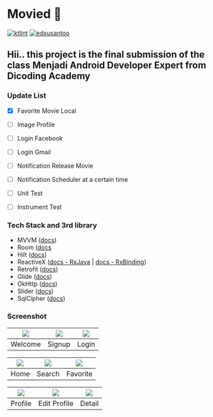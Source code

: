 
# Movied :construction:
[![ktlint](https://img.shields.io/badge/code%20style-%E2%9D%A4-FF4081.svg)](https://ktlint.github.io/)  [![edsusantoo](https://circleci.com/gh/edsusantoo/submission-dicoding-made.svg?style=shield)](https://circleci.com/gh/edsusantoo/submission-dicoding-made)

## Hii.. this project is the final submission of the class Menjadi Android Developer Expert from Dicoding Academy

### Update List
- [x] Favorite Movie Local
- [ ] Image Profile
- [ ] Login Facebook
- [ ] Login Gmail
- [ ] Notification Release Movie
- [ ] Notification Scheduler at a certain time
- [ ] Unit Test
- [ ] Instrument Test


### Tech Stack and 3rd library
- MVVM ([docs](https://developer.android.com/jetpack/guide))
- Room ([docs](https://developer.android.com/topic/libraries/architecture/room)
- Hilt ([docs](https://developer.android.com/training/dependency-injection/hilt-android))
- ReactiveX ([docs - RxJava](https://github.com/ReactiveX/RxAndroid) | [docs - RxBinding](https://github.com/JakeWharton/RxBinding))
- Retrofit ([docs](https://square.github.io/retrofit/)) 
- Glide ([docs](https://bumptech.github.io/glide/))
- OkHttp ([docs](https://square.github.io/okhttp/))
- Slider ([docs](https://github.com/smarteist/Android-Image-Slider))
- SqlCipher ([docs](https://github.com/sqlcipher/android-database-sqlcipher))


### Screenshot
| ![](https://i.ibb.co/5My9T3N/photo6280296966751628846.jpg) | ![](https://i.ibb.co/m08jQXy/photo6280296966751628844.jpg)  |![](https://i.ibb.co/x7KZdmm/photo6280296966751628845.jpg) |
|--|--|--|
|Welcome|Signup|Login|


| ![](https://i.ibb.co/8DnNxn0/photo6280296966751628842.jpg) | ![](https://i.ibb.co/5RzX3S9/photo6280296966751628850.jpg) | ![](https://i.ibb.co/mGMbGRF/photo6280296966751628849.jpg) |
|--|--|--|
|Home|Search|Favorite|


| ![](https://i.ibb.co/zSmxBdT/photo6280296966751628848.jpg) | ![](https://i.ibb.co/GCFgbHm/photo6280296966751628847.jpg) | ![](https://i.ibb.co/Yc2J9kv/photo6280296966751628843.jpg) |
|--|--|--|
| Profile | Edit Profile | Detail |




